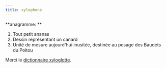 ```yaml
---
title: xylophone
---
```


**anagramme: **
    

  1. Tout petit ananas
  2. Dessin représentant un canard
  3. Unité de mesure aujourd'hui inusitée, destinée au pesage des Baudets du Poitou

Merci le [dictionnaire xyloglotte](http://www.cledut.net/evgg).

